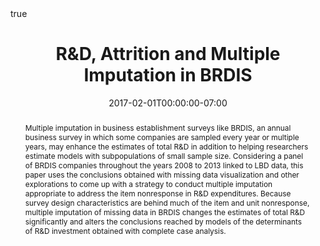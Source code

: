 ---
abstract: Multiple imputation in business establishment surveys like BRDIS, an annual business survey in which some companies are sampled   
  every year or multiple years, may enhance the estimates of total R&D in addition to helping researchers estimate models with 
  subpopulations of small sample size. Considering a panel of BRDIS companies throughout the years 2008 to 2013 linked to LBD data, this 
  paper uses the conclusions obtained with missing data visualization and other explorations to come up with a strategy to conduct multiple   imputation appropriate to address the item nonresponse in R&D expenditures. Because survey design characteristics are behind much of the    item and unit nonresponse, multiple imputation of missing data in BRDIS changes the estimates of total R&D significantly and alters the   
  conclusions reached by models of the determinants of R&D investment obtained with complete case analysis. 
authors:
- J Sanchez
- S Kahmann
date: "2017-02-01T00:00:00-07:00"
doi: ""
draft: false
featured: true
math: true
projects:
- internal-project
publication: US Census Bureau Center for Economic Studies Paper No. CES-WP-17-13.
publication_types:
- "0"
tags: [Multiple Imputation, R&D, Attrition, Unit Nonresponse, Item Nonresponse, MICE]
title: R&D, Attrition and Multiple Imputation in BRDIS
url_pdf: https://poseidon01.ssrn.com/delivery.php?ID=579098091025086114113087012092118126057046084059055038121020119094110122070104124088059057002107022006023125114026094090005009042072002040020070018070106116092093040036045099066030072115084122080072020125009100018064002028066015098095116080095101072&EXT=pdf
---